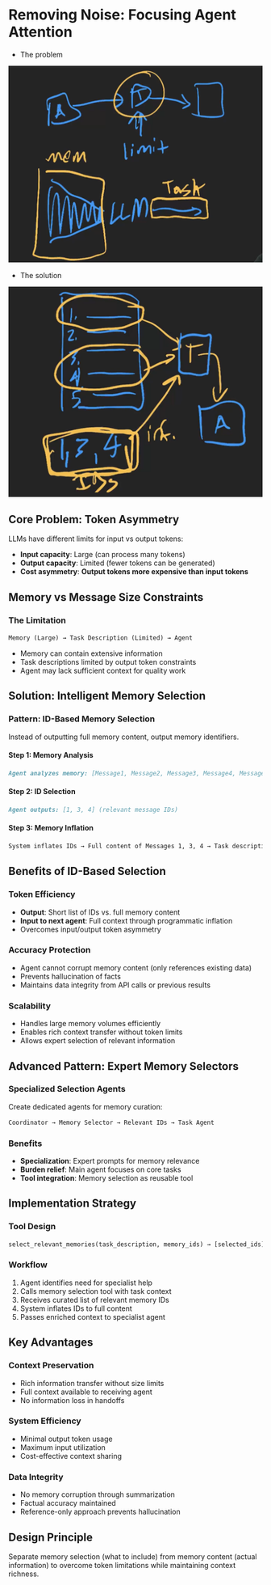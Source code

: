 # Removing Noise: Focusing Agent Attention

- The problem

![x](./05.01@2x.png)

- The solution

![x](./05.02@2x.png)


## Core Problem: Token Asymmetry

LLMs have different limits for input vs output tokens:

- **Input capacity**: Large (can process many tokens)
- **Output capacity**: Limited (fewer tokens can be generated)
- **Cost asymmetry**: **Output tokens more expensive than input tokens**

## Memory vs Message Size Constraints

### The Limitation

```md
Memory (Large) → Task Description (Limited) → Agent
```

- Memory can contain extensive information
- Task descriptions limited by output token constraints
- Agent may lack sufficient context for quality work

## Solution: Intelligent Memory Selection

### Pattern: ID-Based Memory Selection

Instead of outputting full memory content, output memory identifiers.

#### Step 1: Memory Analysis

```md
Agent analyzes memory: [Message1, Message2, Message3, Message4, Message5]
```

#### Step 2: ID Selection

```md
Agent outputs: [1, 3, 4] (relevant message IDs)
```

#### Step 3: Memory Inflation

```md
System inflates IDs → Full content of Messages 1, 3, 4 → Task description
```

## Benefits of ID-Based Selection

### Token Efficiency

- **Output**: Short list of IDs vs. full memory content
- **Input to next agent**: Full context through programmatic inflation
- Overcomes input/output token asymmetry

### Accuracy Protection

- Agent cannot corrupt memory content (only references existing data)
- Prevents hallucination of facts
- Maintains data integrity from API calls or previous results

### Scalability

- Handles large memory volumes efficiently
- Enables rich context transfer without token limits
- Allows expert selection of relevant information

## Advanced Pattern: Expert Memory Selectors

### Specialized Selection Agents

Create dedicated agents for memory curation:

```md
Coordinator → Memory Selector → Relevant IDs → Task Agent
```

### Benefits

- **Specialization**: Expert prompts for memory relevance
- **Burden relief**: Main agent focuses on core tasks
- **Tool integration**: Memory selection as reusable tool

## Implementation Strategy

### Tool Design

```python
select_relevant_memories(task_description, memory_ids) → [selected_ids]
```

### Workflow

1. Agent identifies need for specialist help
2. Calls memory selection tool with task context
3. Receives curated list of relevant memory IDs
4. System inflates IDs to full content
5. Passes enriched context to specialist agent

## Key Advantages

### Context Preservation

- Rich information transfer without size limits
- Full context available to receiving agent
- No information loss in handoffs

### System Efficiency

- Minimal output token usage
- Maximum input utilization
- Cost-effective context sharing

### Data Integrity

- No memory corruption through summarization
- Factual accuracy maintained
- Reference-only approach prevents hallucination

## Design Principle

Separate memory selection (what to include) from memory content (actual information) to overcome token limitations while maintaining context richness.

